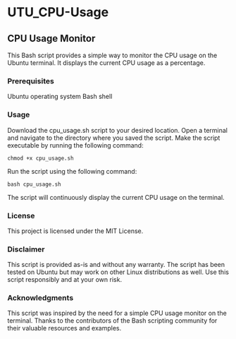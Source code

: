# UTU_CPU-Usage
## CPU Usage Monitor
This Bash script provides a simple way to monitor the CPU usage on the Ubuntu terminal. It displays the current CPU usage as a percentage.

### Prerequisites
Ubuntu operating system
Bash shell
### Usage
Download the cpu_usage.sh script to your desired location.
Open a terminal and navigate to the directory where you saved the script.
Make the script executable by running the following command:
```
chmod +x cpu_usage.sh
```
Run the script using the following command:
```
bash cpu_usage.sh
```
The script will continuously display the current CPU usage on the terminal.
### License

This project is licensed under the MIT License.

### Disclaimer
This script is provided as-is and without any warranty.
The script has been tested on Ubuntu but may work on other Linux distributions as well.
Use this script responsibly and at your own risk.
### Acknowledgments
This script was inspired by the need for a simple CPU usage monitor on the terminal.
Thanks to the contributors of the Bash scripting community for their valuable resources and examples.
